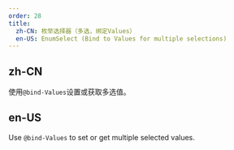 ```yaml
---
order: 28
title:
  zh-CN: 枚举选择器（多选，绑定Values）
  en-US: EnumSelect (Bind to Values for multiple selections)
---
```


## zh-CN

使用`@bind-Values`设置或获取多选值。

## en-US

Use `@bind-Values` to set or get multiple selected values.
